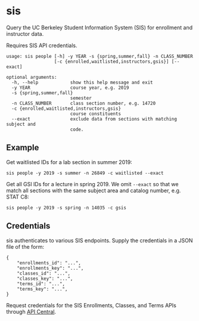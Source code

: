 sis
===
Query the UC Berkeley Student Information System (SIS) for enrollment and
instructor data.

Requires SIS API credentials.

```
usage: sis people [-h] -y YEAR -s {spring,summer,fall} -n CLASS_NUMBER
                  [-c {enrolled,waitlisted,instructors,gsis}] [--exact]

optional arguments:
  -h, --help            show this help message and exit
  -y YEAR               course year, e.g. 2019
  -s {spring,summer,fall}
                        semester
  -n CLASS_NUMBER       class section number, e.g. 14720
  -c {enrolled,waitlisted,instructors,gsis}
                        course constituents
  --exact               exclude data from sections with matching subject and
                        code.
```

Example
-------
Get waitlisted IDs for a lab section in summer 2019:

`sis people -y 2019 -s summer -n 26849 -c waitlisted --exact`

Get all GSI IDs for a lecture in spring 2019. We omit `--exact` so that we match
all sections with the same subject area and catalog number, e.g. STAT C8:

`sis people -y 2019 -s spring -n 14035 -c gsis`

Credentials
-----------
sis authenticates to various SIS endpoints. Supply the credentials in a
JSON file of the form:
```
{
	"enrollments_id": "...",
	"enrollments_key": "...",
	"classes_id": "...",
	"classes_key": "...",
	"terms_id": "...",
	"terms_key": "...",
}
```
Request credentials for the SIS Enrollments, Classes, and Terms APIs through
[API Central](https://api-central.berkeley.edu).
